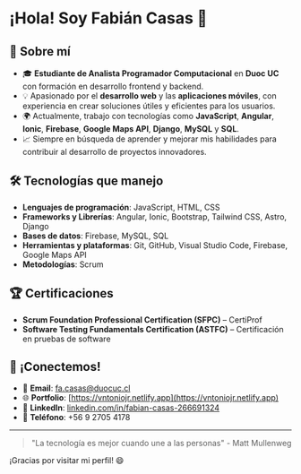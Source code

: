 # ¡Hola! Soy **Fabián Casas** 👋

## 🚀 **Sobre mí**

- 🎓 **Estudiante de Analista Programador Computacional** en **Duoc UC** con formación en desarrollo frontend y backend.
- 💡 Apasionado por el **desarrollo web** y las **aplicaciones móviles**, con experiencia en crear soluciones útiles y eficientes para los usuarios.
- 🌍 Actualmente, trabajo con tecnologías como **JavaScript**, **Angular**, **Ionic**, **Firebase**, **Google Maps API**, **Django**, **MySQL** y **SQL**.
- 📈 Siempre en búsqueda de aprender y mejorar mis habilidades para contribuir al desarrollo de proyectos innovadores.

## 🛠️ **Tecnologías que manejo**

- **Lenguajes de programación**: JavaScript, HTML, CSS
- **Frameworks y Librerías**: Angular, Ionic, Bootstrap, Tailwind CSS, Astro, Django
- **Bases de datos**: Firebase, MySQL, SQL
- **Herramientas y plataformas**: Git, GitHub, Visual Studio Code, Firebase, Google Maps API
- **Metodologías**: Scrum

## 🏆 **Certificaciones**

- **Scrum Foundation Professional Certification (SFPC)** – CertiProf
- **Software Testing Fundamentals Certification (ASTFC)** – Certificación en pruebas de software

## 📣 **¡Conectemos!**

- 📧 **Email**: [fa.casas@duocuc.cl](mailto:fa.casas@duocuc.cl)
- 🌐 **Portfolio**: [https://vntoniojr.netlify.app](https://vntoniojr.netlify.app)
- 🔗 **LinkedIn**: [linkedin.com/in/fabian-casas-266691324](https://www.linkedin.com/in/fabian-casas-266691324)
- 📱 **Teléfono**: +56 9 2705 4178

---

> "La tecnología es mejor cuando une a las personas" - Matt Mullenweg

¡Gracias por visitar mi perfil! 😄
